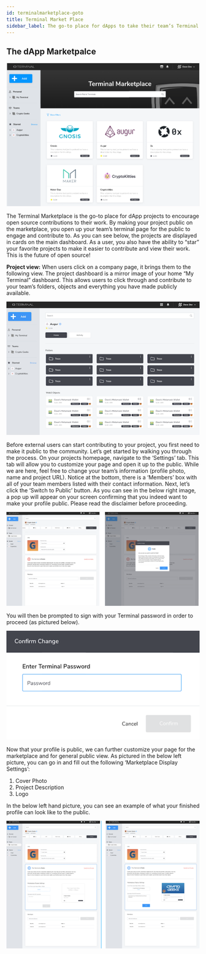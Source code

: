 ```yaml
---
id: terminalmarketplace-goto
title: Terminal Market Place
sidebar_label: The go-to place for dApps to take their team’s Terminal Public
---
```



## The dApp Marketpalce 

![login](assets/images/terminalmarketplace/terminalmarketplacea1.png)

The Terminal Marketplace is the go-to place for dApp projects to encourage open source contributions to their work. By making your project public on the marketplace, you open up your team’s terminal page for the public to engage and contribute to. As you can see below, the projects are displayed in cards on the main dashboard. As a user, you also have the ability to “star” your favorite projects to make it easier to contribute and view their work. This is the future of open source! 


**Project view:** When users click on a company page, it brings them to the following view. The project dashboard is a mirror image of your home “My Terminal” dashboard. This allows users to click through and contribute to your team’s folders, objects and everything you have made publicly available.

![login](assets/images/terminalmarketplace/terminalmarketplacea2.png)

Before external users can start contributing to your project, you first need to make it public to the community. Let’s get started by walking you through the process. On your projects homepage, navigate to the ‘Settings’ tab. This tab will allow you to customize your page and open it up to the public. While we are here, feel free to change your team’s information (profile photo, name and project URL). Notice at the bottom, there is a ‘Members’ box with all of your team members listed with their contact information. Next, let’s click the ‘Switch to Public’ button. As you can see in the below right image, a pop up will appear on your screen confirming that you indeed want to make your profile public. Please read the disclaimer before proceeding. 

![login](assets/images/terminalmarketplace/terminalmarketplacea3.png)

You will then be prompted to sign with your Terminal password in order to proceed (as pictured below). 

![login](assets/images/terminalmarketplace/terminalmarketplacea4.png)

Now that your profile is public, we can further customize your page for the marketplace and for general public view. As pictured in the below left picture, you can go in and fill out the following ‘Marketplace Display Settings’: 

1. Cover Photo
2. Project Description 
3. Logo

In the below left hand picture, you can see an example of what your finished profile can look like to the public. 

![login](assets/images/terminalmarketplace/terminalmarketplacea5.png)









